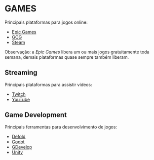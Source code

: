 # GAMES

Principais plataformas para jogos online:

- [Epic Games](https://www.epicgames.com/ 'Epic Games')
- [GOG](https://www.gog.com/ 'GOG')
- [Steam](https://store.steampowered.com/ 'Steam')

Observação: a _Epic Games_ libera um ou mais jogos gratuitamente toda semana, demais plataformas quase sempre também liberam.

## Streaming

Principais plataformas para assistir vídeos:

- [Twitch](https://www.twitch.tv/ 'Twitch')
- [YouTube](https://www.youtube.com/ 'YouTube')

## Game Development

Principais ferramentas para desenvolvimento de jogos:

- [Defold](https://defold.com/ 'Defold')
- [Godot](https://godotengine.org/ 'Godot')
- [GDevelop](https://gdevelop-app.com/ 'GDevelop')
- [Unity](https://unity.com/ 'Unity')
